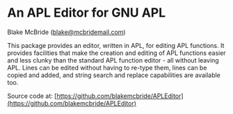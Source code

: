 
An APL Editor for GNU APL
=========================
Blake McBride (blake@mcbridemail.com)

This package provides an editor, written in APL, for editing APL
functions.  It provides facilities that make the creation and editing
of APL functions easier and less clunky than the standard APL function
editor - all without leaving APL.  Lines can be edited without having
to re-type them, lines can be copied and added, and string search and
replace capabilities are available too.

Source code at:  [https://github.com/blakemcbride/APLEditor](https://github.com/blakemcbride/APLEditor)
